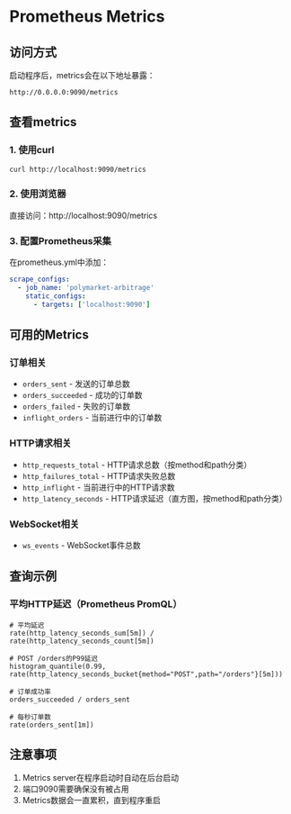 # Prometheus Metrics

## 访问方式

启动程序后，metrics会在以下地址暴露：

```
http://0.0.0.0:9090/metrics
```

## 查看metrics

### 1. 使用curl

```bash
curl http://localhost:9090/metrics
```

### 2. 使用浏览器

直接访问：http://localhost:9090/metrics

### 3. 配置Prometheus采集

在prometheus.yml中添加：

```yaml
scrape_configs:
  - job_name: 'polymarket-arbitrage'
    static_configs:
      - targets: ['localhost:9090']
```

## 可用的Metrics

### 订单相关
- `orders_sent` - 发送的订单总数
- `orders_succeeded` - 成功的订单数
- `orders_failed` - 失败的订单数
- `inflight_orders` - 当前进行中的订单数

### HTTP请求相关
- `http_requests_total` - HTTP请求总数（按method和path分类）
- `http_failures_total` - HTTP请求失败总数
- `http_inflight` - 当前进行中的HTTP请求数
- `http_latency_seconds` - HTTP请求延迟（直方图，按method和path分类）

### WebSocket相关
- `ws_events` - WebSocket事件总数

## 查询示例

### 平均HTTP延迟（Prometheus PromQL）

```promql
# 平均延迟
rate(http_latency_seconds_sum[5m]) / rate(http_latency_seconds_count[5m])

# POST /orders的P99延迟
histogram_quantile(0.99, rate(http_latency_seconds_bucket{method="POST",path="/orders"}[5m]))

# 订单成功率
orders_succeeded / orders_sent

# 每秒订单数
rate(orders_sent[1m])
```

## 注意事项

1. Metrics server在程序启动时自动在后台启动
2. 端口9090需要确保没有被占用
3. Metrics数据会一直累积，直到程序重启

